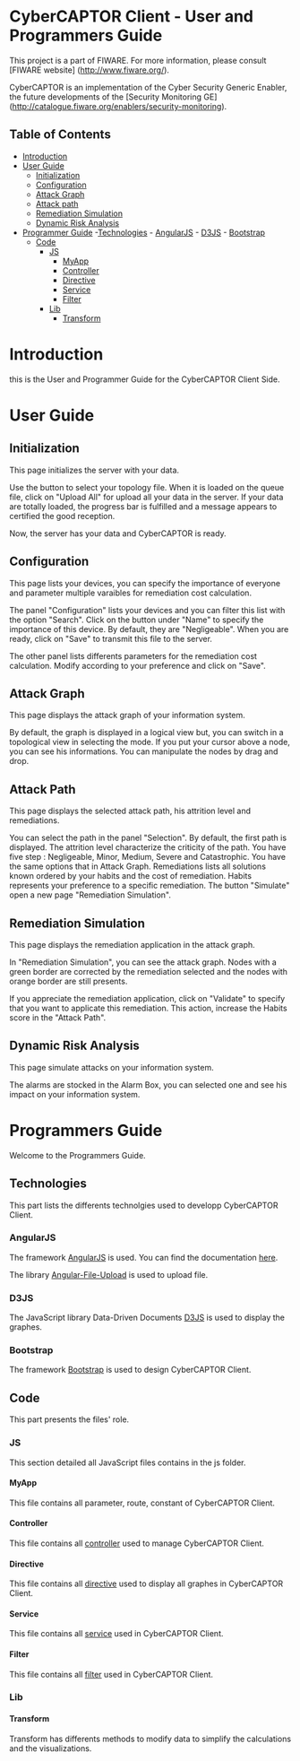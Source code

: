 CyberCAPTOR Client - User and Programmers Guide
==========

This project is a part of FIWARE. For more information, please consult [FIWARE website] (http://www.fiware.org/).

CyberCAPTOR is an  implementation of the Cyber Security Generic Enabler, the future developments of the [Security Monitoring GE] (http://catalogue.fiware.org/enablers/security-monitoring).

## Table of Contents

- [Introduction](#introduction)
- [User Guide](#user-guide)
	- [Initialization](#initialization)
	- [Configuration](#configuration)
	- [Attack Graph](#attack-graph)
	- [Attack path](#attack-path)
	- [Remediation Simulation](#remediation-simulation)
	- [Dynamic Risk Analysis](#dynamic-risk-analysis)
- [Programmer Guide](#programmer-guide)
	-[Technologies](#technologies)
		- [AngularJS](#angularjs)
		- [D3JS](#d3js)
		- [Bootstrap](#bootstrap)
	- [Code](#code)
		- [JS](#js)
			- [MyApp](#myapp)
			- [Controller](#controller)
			- [Directive](#directive)
			- [Service](#service)
			- [Filter](#filter)
		- [Lib](#lib)
			- [Transform](#transform)


# Introduction
this is the User and Programmer Guide for the CyberCAPTOR Client Side.

# User Guide

## Initialization
This page initializes the server with your data.

Use the button to select your topology file. When it is loaded on the queue file, click on "Upload All" for upload all your data in the server. If your data are totally loaded, the progress bar is fulfilled and a message appears to certified the good reception. 

Now, the server has your data and CyberCAPTOR is ready.


## Configuration
This page lists your devices, you can specify the importance of everyone and parameter multiple varaibles for remediation cost calculation.

The panel "Configuration" lists your devices and you can filter this list with the option "Search". Click on the button under "Name" to specify the importance of this device. By default, they are "Negligeable".
When you are ready, click on  "Save" to transmit this file to the server.

The other panel lists differents parameters for the remediation cost calculation. Modify according to your preference and click on "Save".


## Attack Graph
This page displays the attack graph of your information system.

By default, the graph is displayed in a logical view but, you can switch in a topological view in selecting the mode.
If you put your cursor above a node, you can see his informations.
You can manipulate the nodes by drag and drop.


## Attack Path
This page displays the selected attack path, his attrition level and remediations.

You can select the path in the panel "Selection". By default, the first path is displayed.
The attrition level characterize the criticity of the path. You have five step : Negligeable, Minor, Medium, Severe and Catastrophic.
You have the same options that in Attack Graph.
Remediations lists all solutions known ordered by your habits and the cost of remediation. Habits represents your preference to a specific remediation.
The button "Simulate" open a new page "Remediation Simulation".


## Remediation Simulation
This page displays the remediation application in the attack graph.

In "Remediation Simulation", you can see the attack graph. Nodes with a green border are corrected by the remediation selected and the nodes with orange border are still presents.

If you appreciate the remediation application, click on "Validate" to specify that you want to applicate this remediation. This action, increase the Habits score in the "Attack Path".


## Dynamic Risk Analysis
This page simulate attacks on your information system.

The alarms are stocked in the Alarm Box, you can selected one and see his impact on your information system. 



# Programmers Guide
Welcome to the Programmers Guide.


## Technologies
This part lists the differents technolgies used to developp CyberCAPTOR Client.

### AngularJS
The framework [AngularJS](https://angularjs.org/) is used. You can find the documentation [here](https://docs.angularjs.org/api).

The library [Angular-File-Upload](https://github.com/nervgh/angular-file-upload) is used to upload file.

### D3JS
The JavaScript library Data-Driven Documents [D3JS](http://d3js.org/) is used to display the graphes.

### Bootstrap
The framework [Bootstrap](http://getbootstrap.com/) is used to design CyberCAPTOR Client.


## Code
This part presents the files' role.

### JS
This section detailed all JavaScript files contains in the js folder. 

#### MyApp
This file contains all parameter, route, constant of CyberCAPTOR Client.

#### Controller
This file contains all [controller](https://docs.angularjs.org/guide/controller) used to manage CyberCAPTOR Client.

####  Directive
This file contains all [directive](https://docs.angularjs.org/guide/directive) used to display all graphes in CyberCAPTOR Client.

#### Service
This file contains all [service](https://docs.angularjs.org/guide/services) used in CyberCAPTOR Client.

#### Filter
This file contains all [filter](https://docs.angularjs.org/api/ng/filter/filter) used in CyberCAPTOR Client.

### Lib

#### Transform
Transform has differents methods to modify data to simplify the calculations and the visualizations.








